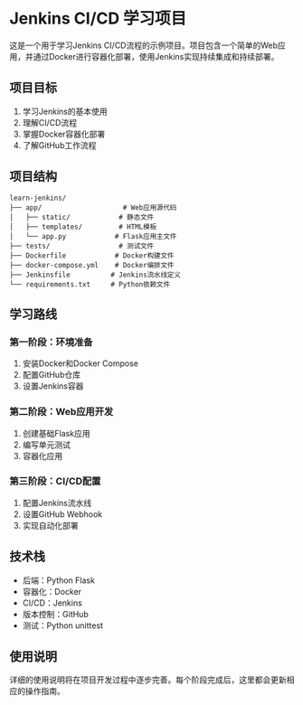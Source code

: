 # Jenkins CI/CD 学习项目

这是一个用于学习Jenkins CI/CD流程的示例项目。项目包含一个简单的Web应用，并通过Docker进行容器化部署，使用Jenkins实现持续集成和持续部署。

## 项目目标

1. 学习Jenkins的基本使用
2. 理解CI/CD流程
3. 掌握Docker容器化部署
4. 了解GitHub工作流程

## 项目结构

```
learn-jenkins/
├── app/                    # Web应用源代码
│   ├── static/            # 静态文件
│   ├── templates/         # HTML模板
│   └── app.py            # Flask应用主文件
├── tests/                 # 测试文件
├── Dockerfile            # Docker构建文件
├── docker-compose.yml    # Docker编排文件
├── Jenkinsfile          # Jenkins流水线定义
└── requirements.txt     # Python依赖文件
```

## 学习路线

### 第一阶段：环境准备
1. 安装Docker和Docker Compose
2. 配置GitHub仓库
3. 设置Jenkins容器

### 第二阶段：Web应用开发
1. 创建基础Flask应用
2. 编写单元测试
3. 容器化应用

### 第三阶段：CI/CD配置
1. 配置Jenkins流水线
2. 设置GitHub Webhook
3. 实现自动化部署

## 技术栈

- 后端：Python Flask
- 容器化：Docker
- CI/CD：Jenkins
- 版本控制：GitHub
- 测试：Python unittest

## 使用说明

详细的使用说明将在项目开发过程中逐步完善。每个阶段完成后，这里都会更新相应的操作指南。
